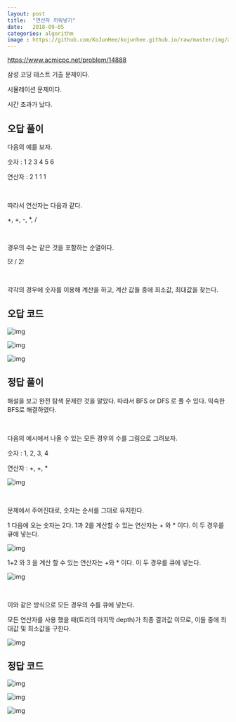 ```yaml
---
layout: post
title:  "연산자 끼워넣기"
date:   2018-09-05
categories: algorithm
image : https://github.com/KoJunHee/kojunhee.github.io/raw/master/img/algorithm.png
---
```


<https://www.acmicpc.net/problem/14888>

삼성 코딩 테스트 기출 문제이다.

시뮬레이션 문제이다.

시간 초과가 났다.

## 오답 풀이

다음의 예를 보자.

숫자 : 1 2 3 4 5 6

연산자 : 2 1 1 1

<br>

따라서 연산자는 다음과 같다.

 +, +, -, *, /

<br>

경우의 수는 같은 것을 포함하는 순열이다. 

5! / 2!

<br>

각각의 경우에 숫자를 이용해 계산을 하고, 계산 값들 중에 최소값, 최대값을 찾는다.

##  오답 코드

![img](https://github.com/KoJunHee/kojunhee.github.io/raw/master/img/putOperator01.png)

![img](https://github.com/KoJunHee/kojunhee.github.io/raw/master/img/putOperator02.png)

![img](https://github.com/KoJunHee/kojunhee.github.io/raw/master/img/putOperator03.png)



## 정답 풀이

해설을 보고 완전 탐색 문제란 것을 알았다. 따라서 BFS or DFS 로 풀 수 있다. 익숙한 BFS로 해결하였다.

<br>

다음의 예시에서 나올 수 있는 모든 경우의 수를 그림으로 그려보자.

숫자 : 1, 2, 3, 4 

연산자 : +, +, * 

![img](https://github.com/KoJunHee/kojunhee.github.io/raw/master/img/newOper10.png)

<br>

문제에서 주어진대로, 숫자는 순서를 그대로 유지한다. 

1 다음에 오는 숫자는 2다. 1과 2를 계산할 수 있는 연산자는 + 와 * 이다. 이 두 경우를 큐에 넣는다.

![img](https://github.com/KoJunHee/kojunhee.github.io/raw/master/img/newOper05.png)

1+2 와 3 을 계산 할 수 있는 연산자는 +와 * 이다. 이 두 경우를 큐에 넣는다.

![img](https://github.com/KoJunHee/kojunhee.github.io/raw/master/img/newOper06.png)

<br>

이와 같은 방식으로 모든 경우의 수를 큐에 넣는다. 

모든 연산자를 사용 했을 때(트리의 마지막 depth)가 최종 결과값 이므로, 이들 중에 최대값 및 최소값을 구한다.

![img](https://github.com/KoJunHee/kojunhee.github.io/raw/master/img/newOper11.png)

## 정답 코드

![img](https://github.com/KoJunHee/kojunhee.github.io/raw/master/img/newOper01.png)

![img](https://github.com/KoJunHee/kojunhee.github.io/raw/master/img/newOper02.png)

![img](https://github.com/KoJunHee/kojunhee.github.io/raw/master/img/newOper03.png)











